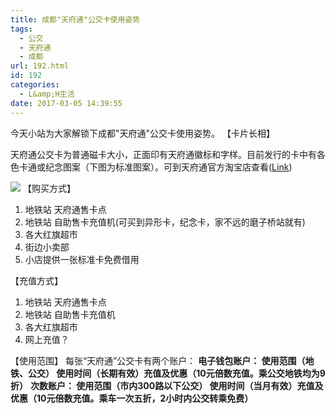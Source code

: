 ```yaml
---
title: 成都"天府通"公交卡使用姿势
tags:
  - 公交
  - 天府通
  - 成都
url: 192.html
id: 192
categories:
  - L&amp;H生活
date: 2017-03-05 14:39:55
---
```


今天小站为大家解锁下成都"天府通"公交卡使用姿势。 【卡片长相】

天府通公交卡为普通磁卡大小，正面印有天府通徽标和字样。目前发行的卡中有各色卡通或纪念图案（下图为标准图案）。可到天府通官方淘宝店查看([Link](https://shop.m.taobao.com/shop/shop_index.htm?spm=0.0.0.0&shop_id=174922064))

![](https://timgsa.baidu.com/timg?image&quality=80&size=b9999_10000&sec=1488682387418&di=b1b13add1bd595b357dfd0c659fb35c9&imgtype=0&src=http%3A%2F%2Fimg.mp.itc.cn%2Fupload%2F20160913%2Fc8e5831cf13c412fbb94d1ab5b779e89_th.jpeg) 【购买方式】

1.  地铁站 天府通售卡点
2.  地铁站 自助售卡充值机(可买到异形卡，纪念卡，家不远的磨子桥站就有)
3.  各大红旗超市
4.  街边小卖部
5.  小店提供一张标准卡免费借用

【充值方式】

1.  地铁站 天府通售卡点
2.  地铁站 自助售卡充值机
3.  各大红旗超市
4.  网上充值？

【使用范围】 每张“天府通”公交卡有两个账户： **电子钱包账户： 使用范围（地铁、公交） 使用时间（长期有效）充值及优惠（10元倍数充值。乘公交地铁均为9折）** **次数账户： 使用范围（市内300路以下公交） 使用时间（当月有效）充值及优惠（10元倍数充值。乘车一次五折，2小时内公交转乘免费）**
